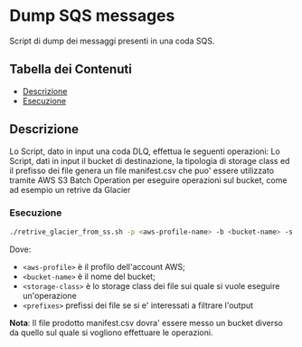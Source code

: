 # Dump SQS messages

Script di dump dei messaggi presenti in una coda SQS.

## Tabella dei Contenuti

- [Descrizione](#descrizione)
- [Esecuzione](#esecuzione)

## Descrizione

Lo Script, dato in input una coda DLQ, effettua le seguenti operazioni:
Lo Script, dati in input il bucket di destinazione, la tipologia di storage class ed il prefisso dei file genera un file manifest.csv che puo' essere utilizzato tramite AWS S3 Batch Operation per eseguire operazioni sul bucket, come ad esempio un retrive da Glacier


### Esecuzione
```bash
./retrive_glacier_from_ss.sh -p <aws-profile-name> -b <bucket-name> -s <storage-class> -r <prefixes>
```
Dove:
- `<aws-profile>` è il profilo dell'account AWS;
- `<bucket-name>` è il nome del bucket;
- `<storage-class>` è lo storage class dei file sui quale si vuole eseguire un'operazione
- `<prefixes>` prefissi dei file se si e' interessati a filtrare l'output

**Nota**:
Il file prodotto manifest.csv dovra' essere messo un bucket diverso da quello sul quale si vogliono effettuare le operazioni.